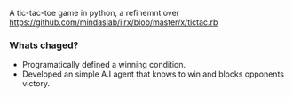 A tic-tac-toe game in python, a refinemnt over
https://github.com/mindaslab/ilrx/blob/master/x/tictac.rb

### Whats chaged?

* Programatically defined a winning condition.
* Developed an simple A.I agent that knows to win and blocks opponents victory.

